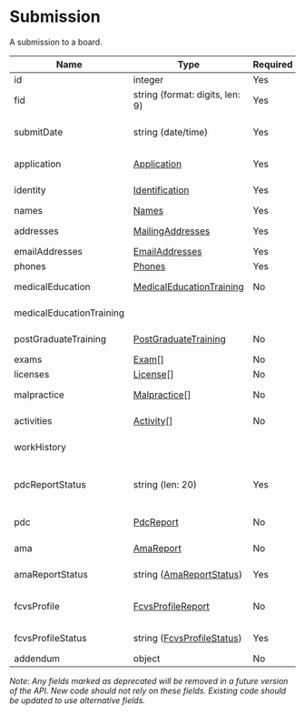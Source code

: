 # Submission

A submission to a board.

| Name | Type | Required | Description |
| - | - | - | - |
| id | integer | Yes | Submission ID |
| fid | string (format: digits, len: 9) | Yes | FID of practitioner. |
| submitDate | string (date/time) | Yes | Date/time of submission (not in UTC). |
| application | [Application](application.md) | Yes | Application information. |
| identity | [Identification](identification.md) | Yes | Identity information. |
| names | [Names](names.md) | Yes | Names |
| addresses | [MailingAddresses](mailing-addresses.md) | Yes | Mailing addresses. |
| emailAddresses | [EmailAddresses](email-addresses.md) | Yes | Email addresses. |
| phones | [Phones](phones.md) | Yes | Phone numbers. |
| medicalEducation | [MedicalEducationTraining](medical-education-training.md) | No | Medical education. |
| medicalEducationTraining | | | **Deprecated**. Use `medicalEducation`. |
| postGraduateTraining | [PostGraduateTraining](post-graduate-training.md) | No | Postgraduate training. |                    
| exams | [Exam](exam.md)[] | No | Exams. |
| licenses | [License](license.md)[] | No | Licenses. |
| malpractice | [Malpractice](malpractice.md)[] | No | Malpractice information. |
| activities | [Activity](activity.md)[] | No | Chronology of activity. |
| workHistory | | | **Deprecated**. Use `activities`. |
| pdcReportStatus | string (len: 20) | Yes | Status of PDC report. Refer to [ReportStatus](report-status.md) for possible values. |
| pdc | [PdcReport](pdc/pdc-report.md) | No | PDC information, if available. |
| ama | [AmaReport](ama/ama-report.md) | No | AMA information, if available. |
| amaReportStatus | string ([AmaReportStatus](ama/ama-report-status.md)) | Yes | Status of AMA report. |
| fcvsProfile | [FcvsProfileReport](fcvs/fcvs-profile-report.md) | No | FCVS profile information, if available. |
| fcvsProfileStatus | string ([FcvsProfileStatus](fcvs/fcvs-profile-status.md)) | Yes | FCVS profile status. |
| addendum | object | No | |

*Note: Any fields marked as deprecated will be removed in a future version of the API. New code should not rely on these fields. Existing code should be updated to use alternative fields.*
